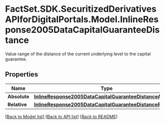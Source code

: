 # FactSet.SDK.SecuritizedDerivativesAPIforDigitalPortals.Model.InlineResponse2005DataCapitalGuaranteeDistance
Value range of the distance of the current underlying level to the capital guarantee.

## Properties

Name | Type | Description | Notes
------------ | ------------- | ------------- | -------------
**Absolute** | [**InlineResponse2005DataCapitalGuaranteeDistanceAbsolute**](InlineResponse2005DataCapitalGuaranteeDistanceAbsolute.md) |  | [optional] 
**Relative** | [**InlineResponse2005DataCapitalGuaranteeDistanceRelative**](InlineResponse2005DataCapitalGuaranteeDistanceRelative.md) |  | [optional] 

[[Back to Model list]](../README.md#documentation-for-models) [[Back to API list]](../README.md#documentation-for-api-endpoints) [[Back to README]](../README.md)


